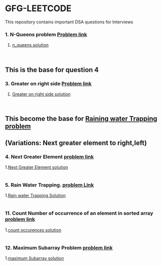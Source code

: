 # GFG-LEETCODE

This repository contains important DSA questions for Interviews


### 1. N-Queens problem  [Problem link](https://practice.geeksforgeeks.org/problems/n-queen-problem0315/1#)<br/>
 1. [n_queens solution](https://github.com/VaspulaVijayaLakshmi/GFG-LEETCODE/blob/main/N-queens)<br/>
<br/>




 ## This is the base for question 4<br/>
### 3. Greater on right side  [Problem link](https://practice.geeksforgeeks.org/problems/greater-on-right-side4305/1) <br/>
1. [Greater on right side solution](https://github.com/VaspulaVijayaLakshmi/GFG-LEETCODE/blob/main/greater%20on%20right%20side)<br/>
<br/>


## This become the base for [Raining water Trapping problem](https://www.geeksforgeeks.org/trapping-rain-water/)<br/>
## (Variations:  Next greater element to right,left)<br/>
### 4. Next Greater Element  [problem link](https://practice.geeksforgeeks.org/problems/next-larger-element-1587115620/1) <br/>
1.[Next Greater Element solution](https://github.com/VaspulaVijayaLakshmi/GFG-LEETCODE/blob/main/Next%20Greater%20Element%20to%20right)<br/>
<br/>


### 5. Rain Water Trapping.   [problem Link](https://practice.geeksforgeeks.org/problems/trapping-rain-water-1587115621/1)<br/>
1.[Rain water Trapping Solution](https://github.com/VaspulaVijayaLakshmi/GFG-LEETCODE/blob/main/Trapping%20Rain%20water)<br/>
<br/>



### 11. Count Number of occurrence of an element in sorted array  [problem link](https://practice.geeksforgeeks.org/problems/number-of-occurrence2259/1/)<br/>
1.[count occurences solution](https://github.com/VaspulaVijayaLakshmi/GFG-LEETCODE/blob/main/count%20Occurrences%20in%20sorted%20array)</br>
</br>


### 12. Maximum Subarray Problem  [problem link](https://leetcode.com/problems/maximum-subarray/)<br/>
1.[maximum Subarray solution](https://github.com/VaspulaVijayaLakshmi/GFG-LEETCODE/blob/main/maximum%20subarray)<br/>
<br/>





<!--
 Maximum sum increasing subsequence | Practice | GeeksforGeeks<br/>
Coin Change | Practice | GeeksforGeeks<br/>
Print Anagrams Together | Practice | GeeksforGeeks<br/>
Leaf at same level<br/>



Palindrome Partitioning<br/>













Pattern Identification/Variations:

https://www.linkedin.com/posts/thecreatorsir_leetcode-coding-programming-activity-7329814345356324866-ELuH/?utm_source=share&utm_medium=member_ios&rcm=ACoAAC4DiGsB5isiUOIm5N4wiyDf3s-QMgXxR-Y


https://www.linkedin.com/posts/mohammadfraz_2-pointer-problems-pattern-cheat-sheet-based-activity-7328764287584296960-WwK5/?utm_source=share&utm_medium=member_ios&rcm=ACoAAC4DiGsB5isiUOIm5N4wiyDf3s-QMgXxR-Y


https://www.linkedin.com/posts/karan-saxena-466b07190_i-solved-900-leetcode-problems-during-my-activity-7313903802279972864-2IAX/?utm_source=share&utm_medium=member_ios&rcm=ACoAAC4DiGsB5isiUOIm5N4wiyDf3s-QMgXxR-Y





-->


